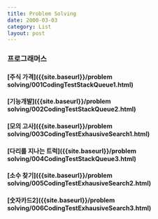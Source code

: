 ```yaml
---
title: Problem Solving
date: 2000-03-03
category: List
layout: post
---
```

### 프로그래머스

#### [주식 가격]({{site.baseurl}}/problem solving/001CodingTestStackQueue1.html)

#### [기능개발]({{site.baseurl}}/problem solving/002CodingTestStackQueue2.html)

#### [모의 고사]({{site.baseurl}}/problem solving/003CodingTestExhausiveSearch1.html)

#### [다리를 지나는 트럭]({{site.baseurl}}/problem solving/004CodingTestStackQueue3.html)

#### [소수 찾기]({{site.baseurl}}/problem solving/005CodingTestExhausiveSearch2.html)

#### [숫자카드2]({{site.baseurl}}/problem solving/006CodingTestExhausiveSearch3.html)
